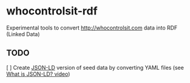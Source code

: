 # whocontrolsit-rdf

Experimental tools to convert http://whocontrolsit.com data into RDF
(Linked Data)

## TODO

[ ] Create [JSON-LD](http://json-ld.org/) version of seed data by converting YAML files (see
[What is JSON-LD? video](http://youtu.be/vioCbTo3C-4))
